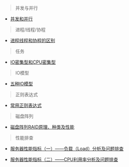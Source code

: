 >并发与并行

- [并发和并行](http://ifeve.com/parallel_and_con/)

>进程/线程/协程

- [进程线程和协程的区别](https://www.cnblogs.com/lxmhhy/p/6041001.html)

>任务

- [IO密集型和CPU密集型](https://blog.csdn.net/youanyyou/article/details/78990156)

>IO模型

- [五种IO模型](http://www.importnew.com/22019.html)

>正则表达式

- [常用正则表达式](http://www.cnblogs.com/zxin/archive/2013/01/26/2877765.html)

>磁盘阵列

- [磁盘阵列RAID原理、种类及性能](https://www.cnblogs.com/chuncn/p/6008173.html)

>性能排查

- [服务器性能指标（一）——负载（Load）分析及问题排查](https://mp.weixin.qq.com/s/s4MkM6UDo5TOLhfnZadGsQ)

- [服务器性能指标（二）——CPU利用率分析及问题排查](https://mp.weixin.qq.com/s/iXVi-5ksjSlU7t0H9Dhjwg)
